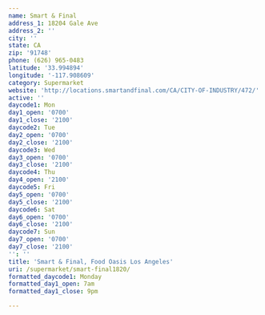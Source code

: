 ```yaml
---
name: Smart & Final
address_1: 18204 Gale Ave
address_2: ''
city: ''
state: CA
zip: '91748'
phone: (626) 965-0483
latitude: '33.994894'
longitude: '-117.908609'
category: Supermarket
website: 'http://locations.smartandfinal.com/CA/CITY-OF-INDUSTRY/472/'
active: ''
daycode1: Mon
day1_open: '0700'
day1_close: '2100'
daycode2: Tue
day2_open: '0700'
day2_close: '2100'
daycode3: Wed
day3_open: '0700'
day3_close: '2100'
daycode4: Thu
day4_open: '2100'
daycode5: Fri
day5_open: '0700'
day5_close: '2100'
daycode6: Sat
day6_open: '0700'
day6_close: '2100'
daycode7: Sun
day7_open: '0700'
day7_close: '2100'
'': ''
title: 'Smart & Final, Food Oasis Los Angeles'
uri: /supermarket/smart-final1820/
formatted_daycode1: Monday
formatted_day1_open: 7am
formatted_day1_close: 9pm

---
```

